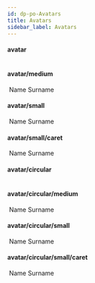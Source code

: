 ```yaml
---
id: dp-po-Avatars
title: Avatars
sidebar_label: Avatars
---
```


<h4>avatar</h4>
<span class="dp-po-Avatar">
	<img class="dp-po-Avatar-icon" src="../../img/docs/avatar.png" alt="">
</span>

<h4>avatar/medium</h4>
<span class="dp-po-Avatar Avatar--medium">
	<img class="dp-po-Avatar-icon" src="../../img/docs/avatar.png" alt="">
	<span class="dp-po-Avatar-name">Name Surname</span>
</span>

<h4>avatar/small</h4>
<span class="dp-po-Avatar Avatar--small">
	<img class="dp-po-Avatar-icon" src="../../img/docs/avatar.png" alt="">
	<span class="dp-po-Avatar-name">Name Surname</span>
</span>

<h4>avatar/small/caret</h4>
<span class="dp-po-Avatar Avatar--small">
	<img class="dp-po-Avatar-icon" src="../../img/docs/avatar.png" alt="">
	<span class="dp-po-Avatar-name">Name Surname</span>
	<span class="dp-po-arrow arrow--bottom arrow--brand-primary"></span>
</span>

<!-- avatar/circular -->

<h4>avatar/circular</h4>
<span class="dp-po-Avatar Avatar--circle">
	<img class="dp-po-Avatar-icon" src="../../img/docs/avatar-circular.png" alt="">
</span>

<h4>avatar/circular/medium</h4>
<span class="dp-po-Avatar Avatar--medium Avatar--circle">
	<img class="dp-po-Avatar-icon" src="../../img/docs/avatar-circular.png" alt="">
	<span class="dp-po-Avatar-name">Name Surname</span>
</span>

<h4>avatar/circular/small</h4>
<span class="dp-po-Avatar Avatar--small Avatar--circle">
	<img class="dp-po-Avatar-icon" src="../../img/docs/avatar-circular.png" alt="">
	<span class="dp-po-Avatar-name">Name Surname</span>
</span>

<h4>avatar/circular/small/caret</h4>
<span class="dp-po-Avatar Avatar--small Avatar--circle">
	<img class="dp-po-Avatar-icon" src="../../img/docs/avatar-circular.png" alt="">
	<span class="dp-po-Avatar-name">Name Surname</span>
	<span class="dp-po-arrow arrow--bottom arrow--brand-primary"></span>
</span>

